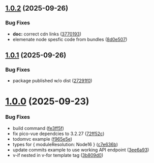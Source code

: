 ## [1.0.2](https://github.com/ws-rush/pocket-vue/compare/v1.0.1...v1.0.2) (2025-09-26)

### Bug Fixes

- **doc:** correct cdn links ([3770193](https://github.com/ws-rush/pocket-vue/commit/37701932a2d9a36799c49d2df82bff28a7c2ecfd))
- elemenate node spesfic code from bundles ([8d0e507](https://github.com/ws-rush/pocket-vue/commit/8d0e507fb313284d5c03545bc90fff741355369c))

## [1.0.1](https://github.com/ws-rush/pocket-vue/compare/v1.0.0...v1.0.1) (2025-09-26)

### Bug Fixes

- package published w/o dist ([27291f0](https://github.com/ws-rush/pocket-vue/commit/27291f048ba2b3deb3842465486a1e310cf027df))

# [1.0.0](https://github.com/ws-rush/pocket-vue/compare/v0.4.1...v1.0.0) (2025-09-23)

### Bug Fixes

- build command ([fe3ff5f](https://github.com/ws-rush/pocket-vue/commit/fe3ff5fb71d6889d11bbc47461683135e7f58990))
- fix pico-vue dependcies to 3.2.27 ([72ff52c](https://github.com/ws-rush/pocket-vue/commit/72ff52cc479b9c6600104a74e826754294ad45d9))
- todomvc example ([f965e5e](https://github.com/ws-rush/pocket-vue/commit/f965e5e41d0c81dba4d834298a8784f4abf246c2))
- types for { moduleResolution: Node16 } ([c7e636b](https://github.com/ws-rush/pocket-vue/commit/c7e636b19024760177caa616404e2cab8a35dc80))
- update commits example to use working API endpoint ([3ee6a93](https://github.com/ws-rush/pocket-vue/commit/3ee6a93a8ace6c1d757193e0ff71b5cbf0f2abc6))
- v-if nested in v-for template tag ([3b809d0](https://github.com/ws-rush/pocket-vue/commit/3b809d0e08b62c577683e0acec247b02fcff964e))
